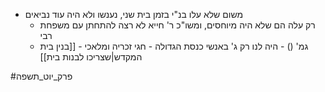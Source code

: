 * משום שלא עלו בנ"י בזמן בית שני, נענשו ולא היה עוד נביאים
	* רק עלה הם שלא היה מיוחסים, ומשו"כ ר' חייא לא רצה להתחתן עם משפחת רבי
	* גמ' () - היה לנו רק ג' באנשי כנסת הגדולה - חגי זכריה ומלאכי - [[בנין בית המקדש|שצריכו לבנות בית]]

#פרק_יוט_תשפה 